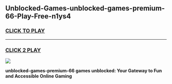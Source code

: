 
## Unblocked-Games-unblocked-games-premium-66-Play-Free-n1ys4
<h3>
<a href="https://premium76.site?title=unblocked-games-premium-66&ref=12A">CLICK TO PLAY</a></h3>
<hr>

<h3>
<a href="https://premium76.site?title=unblocked-games-premium-66&ref=12A">CLICK 2 PLAY</a>
  
</h3>

<a href="https://premium76.site?title=unblocked-games-premium-66&ref=12A"><img src="https://clearcache.store/games.png"></a>


**unblocked-games-premium-66 games unblocked: Your Gateway to Fun and Accessible Online Gaming**
